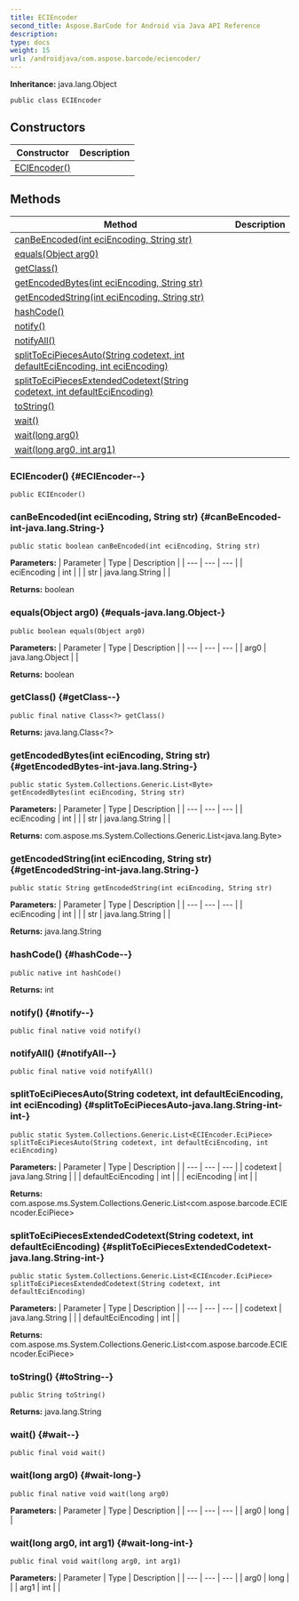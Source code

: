 ```yaml
---
title: ECIEncoder
second_title: Aspose.BarCode for Android via Java API Reference
description: 
type: docs
weight: 15
url: /androidjava/com.aspose.barcode/eciencoder/
---
```

**Inheritance:**
java.lang.Object
```
public class ECIEncoder
```
## Constructors

| Constructor | Description |
| --- | --- |
| [ECIEncoder()](#ECIEncoder--) |  |
## Methods

| Method | Description |
| --- | --- |
| [canBeEncoded(int eciEncoding, String str)](#canBeEncoded-int-java.lang.String-) |  |
| [equals(Object arg0)](#equals-java.lang.Object-) |  |
| [getClass()](#getClass--) |  |
| [getEncodedBytes(int eciEncoding, String str)](#getEncodedBytes-int-java.lang.String-) |  |
| [getEncodedString(int eciEncoding, String str)](#getEncodedString-int-java.lang.String-) |  |
| [hashCode()](#hashCode--) |  |
| [notify()](#notify--) |  |
| [notifyAll()](#notifyAll--) |  |
| [splitToEciPiecesAuto(String codetext, int defaultEciEncoding, int eciEncoding)](#splitToEciPiecesAuto-java.lang.String-int-int-) |  |
| [splitToEciPiecesExtendedCodetext(String codetext, int defaultEciEncoding)](#splitToEciPiecesExtendedCodetext-java.lang.String-int-) |  |
| [toString()](#toString--) |  |
| [wait()](#wait--) |  |
| [wait(long arg0)](#wait-long-) |  |
| [wait(long arg0, int arg1)](#wait-long-int-) |  |
### ECIEncoder() {#ECIEncoder--}
```
public ECIEncoder()
```


### canBeEncoded(int eciEncoding, String str) {#canBeEncoded-int-java.lang.String-}
```
public static boolean canBeEncoded(int eciEncoding, String str)
```




**Parameters:**
| Parameter | Type | Description |
| --- | --- | --- |
| eciEncoding | int |  |
| str | java.lang.String |  |

**Returns:**
boolean
### equals(Object arg0) {#equals-java.lang.Object-}
```
public boolean equals(Object arg0)
```




**Parameters:**
| Parameter | Type | Description |
| --- | --- | --- |
| arg0 | java.lang.Object |  |

**Returns:**
boolean
### getClass() {#getClass--}
```
public final native Class<?> getClass()
```




**Returns:**
java.lang.Class<?>
### getEncodedBytes(int eciEncoding, String str) {#getEncodedBytes-int-java.lang.String-}
```
public static System.Collections.Generic.List<Byte> getEncodedBytes(int eciEncoding, String str)
```




**Parameters:**
| Parameter | Type | Description |
| --- | --- | --- |
| eciEncoding | int |  |
| str | java.lang.String |  |

**Returns:**
com.aspose.ms.System.Collections.Generic.List<java.lang.Byte>
### getEncodedString(int eciEncoding, String str) {#getEncodedString-int-java.lang.String-}
```
public static String getEncodedString(int eciEncoding, String str)
```




**Parameters:**
| Parameter | Type | Description |
| --- | --- | --- |
| eciEncoding | int |  |
| str | java.lang.String |  |

**Returns:**
java.lang.String
### hashCode() {#hashCode--}
```
public native int hashCode()
```




**Returns:**
int
### notify() {#notify--}
```
public final native void notify()
```




### notifyAll() {#notifyAll--}
```
public final native void notifyAll()
```




### splitToEciPiecesAuto(String codetext, int defaultEciEncoding, int eciEncoding) {#splitToEciPiecesAuto-java.lang.String-int-int-}
```
public static System.Collections.Generic.List<ECIEncoder.EciPiece> splitToEciPiecesAuto(String codetext, int defaultEciEncoding, int eciEncoding)
```




**Parameters:**
| Parameter | Type | Description |
| --- | --- | --- |
| codetext | java.lang.String |  |
| defaultEciEncoding | int |  |
| eciEncoding | int |  |

**Returns:**
com.aspose.ms.System.Collections.Generic.List<com.aspose.barcode.ECIEncoder.EciPiece>
### splitToEciPiecesExtendedCodetext(String codetext, int defaultEciEncoding) {#splitToEciPiecesExtendedCodetext-java.lang.String-int-}
```
public static System.Collections.Generic.List<ECIEncoder.EciPiece> splitToEciPiecesExtendedCodetext(String codetext, int defaultEciEncoding)
```




**Parameters:**
| Parameter | Type | Description |
| --- | --- | --- |
| codetext | java.lang.String |  |
| defaultEciEncoding | int |  |

**Returns:**
com.aspose.ms.System.Collections.Generic.List<com.aspose.barcode.ECIEncoder.EciPiece>
### toString() {#toString--}
```
public String toString()
```




**Returns:**
java.lang.String
### wait() {#wait--}
```
public final void wait()
```




### wait(long arg0) {#wait-long-}
```
public final native void wait(long arg0)
```




**Parameters:**
| Parameter | Type | Description |
| --- | --- | --- |
| arg0 | long |  |

### wait(long arg0, int arg1) {#wait-long-int-}
```
public final void wait(long arg0, int arg1)
```




**Parameters:**
| Parameter | Type | Description |
| --- | --- | --- |
| arg0 | long |  |
| arg1 | int |  |

